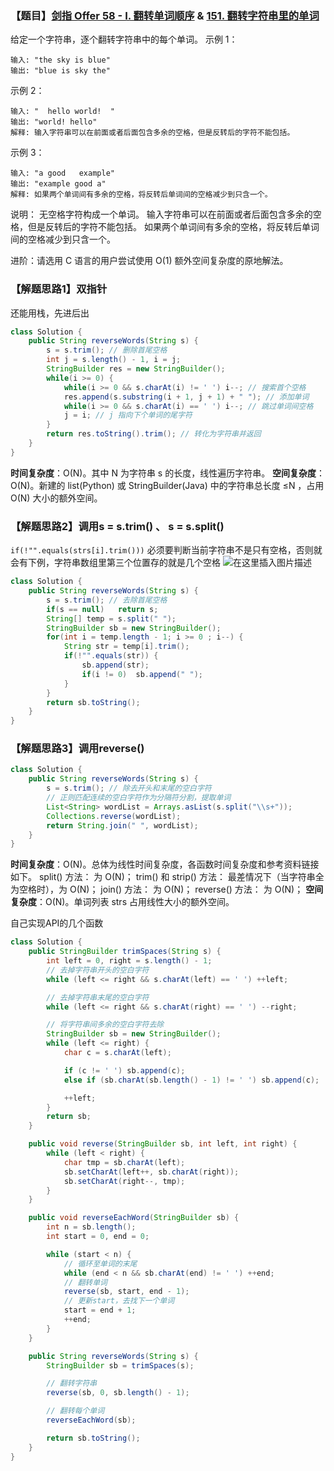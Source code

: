 ### 【题目】[剑指 Offer 58 - I. 翻转单词顺序](https://leetcode-cn.com/problems/fan-zhuan-dan-ci-shun-xu-lcof/) & [151. 翻转字符串里的单词](https://leetcode-cn.com/problems/reverse-words-in-a-string/)
给定一个字符串，逐个翻转字符串中的每个单词。
示例 1：

	输入: "the sky is blue"
	输出: "blue is sky the"
示例 2：

	输入: "  hello world!  "
	输出: "world! hello"
	解释: 输入字符串可以在前面或者后面包含多余的空格，但是反转后的字符不能包括。
示例 3：

	输入: "a good   example"
	输出: "example good a"
	解释: 如果两个单词间有多余的空格，将反转后单词间的空格减少到只含一个。


说明：
无空格字符构成一个单词。
输入字符串可以在前面或者后面包含多余的空格，但是反转后的字符不能包括。
如果两个单词间有多余的空格，将反转后单词间的空格减少到只含一个。


进阶：请选用 C 语言的用户尝试使用 O(1) 额外空间复杂度的原地解法。

### 【解题思路1】双指针
还能用栈，先进后出
```java
class Solution {
    public String reverseWords(String s) {
        s = s.trim(); // 删除首尾空格
        int j = s.length() - 1, i = j;
        StringBuilder res = new StringBuilder();
        while(i >= 0) {
            while(i >= 0 && s.charAt(i) != ' ') i--; // 搜索首个空格
            res.append(s.substring(i + 1, j + 1) + " "); // 添加单词
            while(i >= 0 && s.charAt(i) == ' ') i--; // 跳过单词间空格
            j = i; // j 指向下个单词的尾字符
        }
        return res.toString().trim(); // 转化为字符串并返回
    }
}
```
**时间复杂度**：O(N)。其中 N 为字符串 s 的长度，线性遍历字符串。
**空间复杂度**：O(N)。新建的 list(Python) 或 StringBuilder(Java) 中的字符串总长度 ≤N ，占用 O(N) 大小的额外空间。

### 【解题思路2】调用s = s.trim() 、 s = s.split()

`if(!"".equals(strs[i].trim()))`  必须要判断当前字符串不是只有空格，否则就会有下例，字符串数组里第三个位置存的就是几个空格
![在这里插入图片描述](https://img-blog.csdnimg.cn/20200410141310808.png)
```java
class Solution {
    public String reverseWords(String s) {
        s = s.trim(); // 去除首尾空格
        if(s == null)   return s;
        String[] temp = s.split(" ");
        StringBuilder sb = new StringBuilder();
        for(int i = temp.length - 1; i >= 0 ; i--) {
            String str = temp[i].trim();
            if(!"".equals(str)) {
                sb.append(str);
                if(i != 0)  sb.append(" ");
            }
        }
        return sb.toString();
    }
}
```
### 【解题思路3】调用reverse()
```java
class Solution {
    public String reverseWords(String s) {
        s = s.trim(); // 除去开头和末尾的空白字符
        // 正则匹配连续的空白字符作为分隔符分割，提取单词
        List<String> wordList = Arrays.asList(s.split("\\s+"));
        Collections.reverse(wordList);
        return String.join(" ", wordList);
    }
}
```
**时间复杂度**：O(N)。总体为线性时间复杂度，各函数时间复杂度和参考资料链接如下。
split() 方法： 为 O(N)；
trim() 和 strip() 方法： 最差情况下（当字符串全为空格时），为 O(N)；
join() 方法： 为 O(N)；
reverse() 方法： 为 O(N)；
**空间复杂度**：O(N)。单词列表 strs 占用线性大小的额外空间。



自己实现API的几个函数

```java
class Solution {
    public StringBuilder trimSpaces(String s) {
        int left = 0, right = s.length() - 1;
        // 去掉字符串开头的空白字符
        while (left <= right && s.charAt(left) == ' ') ++left;

        // 去掉字符串末尾的空白字符
        while (left <= right && s.charAt(right) == ' ') --right;

        // 将字符串间多余的空白字符去除
        StringBuilder sb = new StringBuilder();
        while (left <= right) {
            char c = s.charAt(left);

            if (c != ' ') sb.append(c);
            else if (sb.charAt(sb.length() - 1) != ' ') sb.append(c);

            ++left;
        }
        return sb;
    }

    public void reverse(StringBuilder sb, int left, int right) {
        while (left < right) {
            char tmp = sb.charAt(left);
            sb.setCharAt(left++, sb.charAt(right));
            sb.setCharAt(right--, tmp);
        }
    }

    public void reverseEachWord(StringBuilder sb) {
        int n = sb.length();
        int start = 0, end = 0;

        while (start < n) {
            // 循环至单词的末尾
            while (end < n && sb.charAt(end) != ' ') ++end;
            // 翻转单词
            reverse(sb, start, end - 1);
            // 更新start，去找下一个单词
            start = end + 1;
            ++end;
        }
    }

    public String reverseWords(String s) {
        StringBuilder sb = trimSpaces(s);

        // 翻转字符串
        reverse(sb, 0, sb.length() - 1);

        // 翻转每个单词
        reverseEachWord(sb);

        return sb.toString();
    }
}
```